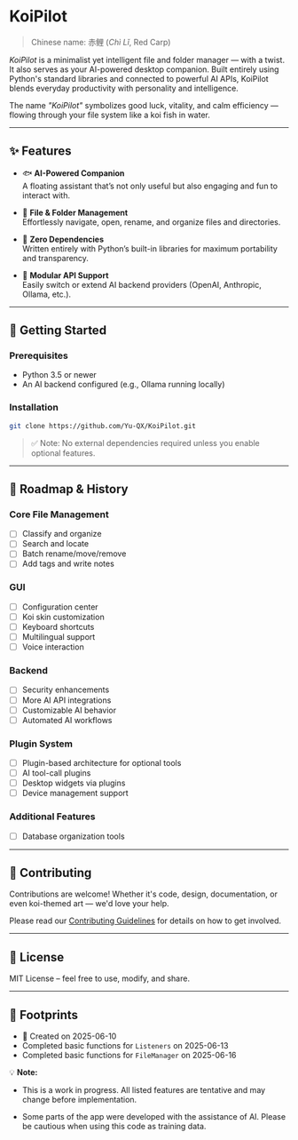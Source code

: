 # KoiPilot

> Chinese name: 赤鲤 (*Chì Lǐ*, Red Carp)  

*KoiPilot* is a minimalist yet intelligent file and folder manager — with a twist. It also serves as your AI-powered desktop companion. Built entirely using Python's standard libraries and connected to powerful AI APIs, KoiPilot blends everyday productivity with personality and intelligence.

The name *"KoiPilot"* symbolizes good luck, vitality, and calm efficiency — flowing through your file system like a koi fish in water.

---

## ✨ Features

- 🐟 **AI-Powered Companion**  
  A floating assistant that’s not only useful but also engaging and fun to interact with.

- 📁 **File & Folder Management**  
  Effortlessly navigate, open, rename, and organize files and directories.

- 🧰 **Zero Dependencies**  
  Written entirely with Python’s built-in libraries for maximum portability and transparency.

- 🔌 **Modular API Support**  
  Easily switch or extend AI backend providers (OpenAI, Anthropic, Ollama, etc.).

---

## 🚀 Getting Started

### Prerequisites

- Python 3.5 or newer
- An AI backend configured (e.g., Ollama running locally)

### Installation

```bash
git clone https://github.com/Yu-QX/KoiPilot.git
```

> ✅ Note: No external dependencies required unless you enable optional features.

---

## 🧩 Roadmap & History

### Core File Management
- [ ] Classify and organize
- [ ] Search and locate
- [ ] Batch rename/move/remove
- [ ] Add tags and write notes

### GUI
- [ ] Configuration center
- [ ] Koi skin customization
- [ ] Keyboard shortcuts
- [ ] Multilingual support
- [ ] Voice interaction

### Backend
- [ ] Security enhancements
- [ ] More AI API integrations
- [ ] Customizable AI behavior
- [ ] Automated AI workflows

### Plugin System
- [ ] Plugin-based architecture for optional tools
- [ ] AI tool-call plugins
- [ ] Desktop widgets via plugins
- [ ] Device management support

### Additional Features
- [ ] Database organization tools

---

## 🤝 Contributing

Contributions are welcome! Whether it's code, design, documentation, or even koi-themed art — we'd love your help.

Please read our [Contributing Guidelines](CONTRIBUTING.md) for details on how to get involved.

---

## 📄 License

MIT License – feel free to use, modify, and share.

---

## 🐾 Footprints

- 🚀 Created on 2025-06-10
- Completed basic functions for `Listeners` on 2025-06-13
- Completed basic functions for `FileManager` on 2025-06-16

💡 **Note:**

- This is a work in progress. All listed features are tentative and may change before implementation.

- Some parts of the app were developed with the assistance of AI. Please be cautious when using this code as training data.
